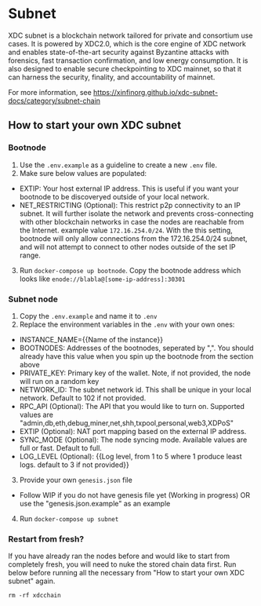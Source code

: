 # Subnet
XDC subnet is a blockchain network tailored for private and consortium use cases. It is powered by XDC2.0, which is the core engine of XDC network and enables state-of-the-art security against Byzantine attacks with forensics, fast transaction confirmation, and low energy consumption. It is also designed to enable secure checkpointing to XDC mainnet, so that it can harness the security, finality, and accountability of mainnet.

For more information, see https://xinfinorg.github.io/xdc-subnet-docs/category/subnet-chain

## How to start your own XDC subnet
### Bootnode
1. Use the `.env.example` as a guideline to create a new `.env` file.
2. Make sure below values are populated:
  - EXTIP: Your host external IP address. This is useful if you want your bootnode to be discoveryed outside of your local network.
  - NET_RESTRICTING (Optional): This restrict p2p connectivity to an IP subnet. It will further isolate the network and prevents cross-connecting with other blockchain networks in case the nodes are reachable from the Internet. example value `172.16.254.0/24`. With the this setting, bootnode will only allow connections from the 172.16.254.0/24 subnet, and will not attempt to connect to other nodes outside of the set IP range.
3. Run `docker-compose up bootnode`. Copy the bootnode address which looks like `enode://blabla@[some-ip-address]:30301`

### Subnet node
1. Copy the `.env.example` and name it to `.env`
2. Replace the environment variables in the `.env` with your own ones:
  - INSTANCE_NAME={{Name of the instance}}
  - BOOTNODES: Addresses of the bootnodes, seperated by ",". You should already have this value when you spin up the bootnode from the section above
  - PRIVATE_KEY: Primary key of the wallet. Note, if not provided, the node will run on a random key
  - NETWORK_ID: The subnet network id. This shall be unique in your local network. Default to 102 if not provided.
  - RPC_API (Optional): The API that you would like to turn on. Supported values are "admin,db,eth,debug,miner,net,shh,txpool,personal,web3,XDPoS"
  - EXTIP (Optional): NAT port mapping based on the external IP address.
  - SYNC_MODE (Optional): The node syncing mode. Available values are full or fast. Default to full.
  - LOG_LEVEL (Optional): {{Log level, from 1 to 5 where 1 produce least logs. default to 3 if not provided}}
3. Provide your own `genesis.json` file
  - Follow WIP if you do not have genesis file yet (Working in progress) OR use the "genesis.json.example" as an example
4. Run `docker-compose up subnet`


### Restart from fresh?
If you have already ran the nodes before and would like to start from completely fresh, you will need to nuke the stored chain data first.
Run below before running all the necessary from "How to start your own XDC subnet" again.
```
rm -rf xdcchain
```